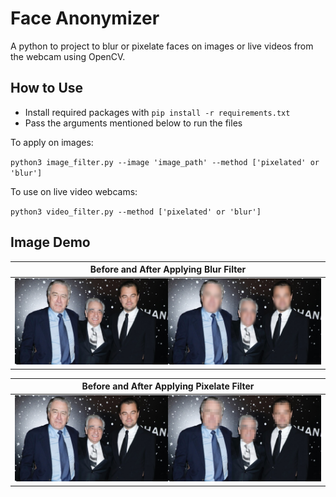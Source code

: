 # Face Anonymizer

A python to project to blur or pixelate faces on images or live videos from the webcam using OpenCV.

## How to Use

- Install required packages with `pip install -r requirements.txt`
- Pass the arguments mentioned below to run the files

To apply on images:

`python3 image_filter.py --image 'image_path' --method ['pixelated' or 'blur'] `

To use on live video webcams:

`python3 video_filter.py --method ['pixelated' or 'blur']  `

## Image Demo

|   Before and After Applying Blur Filter    |
| :----------: |
| <img src="./demo_files/blurred.jpg"  alt="blurred filter" title="original image and blurred image"/>|

|          Before and After Applying Pixelate Filter          |
| :----------------------------------------------------------: |
| <img src="./demo_files/pixelated.jpg"  alt="pixelate filter" title="original image and pixelated image"/> |

